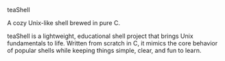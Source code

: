 teaShell

A cozy Unix-like shell brewed in pure C.

teaShell is a lightweight, educational shell project that brings Unix fundamentals to life. Written from scratch in C, it mimics the core behavior of popular shells while keeping things simple, clear, and fun to learn.
